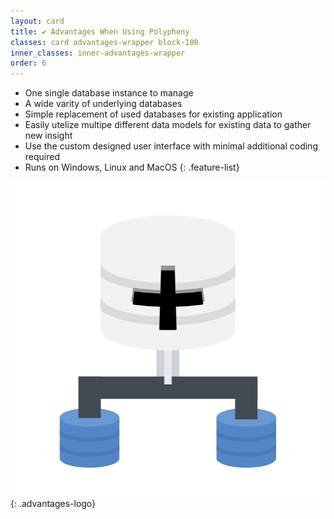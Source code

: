 ```yaml
---
layout: card
title: ✔ Advantages When Using Polypheny
classes: card advantages-wrapper block-100
inner_classes: inner-advantages-wrapper
order: 6
---
```



- One single database instance to manage
- A wide varity of underlying databases
- Simple replacement of used databases for existing application
- Easily utelize multipe different data models for existing data to gather new insight
- Use the custom designed user interface with minimal additional coding required
- Runs on Windows, Linux and MacOS
{: .feature-list}

![advantages](/assets/images/landing/Advantages.svg){: .advantages-logo}
